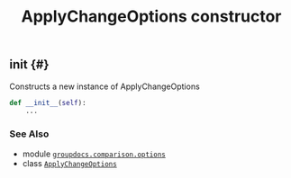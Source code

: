 ﻿---
title: ApplyChangeOptions constructor
second_title: GroupDocs.Comparison for Python via .NET API References
description: 
type: docs
url: /python-net/groupdocs.comparison.options/applychangeoptions/__init__/
is_root: false
weight: 10
---

## __init__ {#}

Constructs a new instance of ApplyChangeOptions



```python
def __init__(self):
    ...
```





### See Also
* module [`groupdocs.comparison.options`](../../)
* class [`ApplyChangeOptions`](/comparison/python-net/groupdocs.comparison.options/applychangeoptions)
